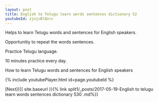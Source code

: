 ```yaml
---
layout: post
title: English to Telugu learn words sentences dictionary 52 
youtubeId: zjnjcBlQvrc
---
```

 
 
Helps to learn Telugu words and sentences for English speakers.

Opportunitiy to repeat the words sentences. 

Practice Telugu language. 
 
10 minutes practice every day. 
 
How to learn Telugu words and sentences for English speakers 
 
{% include youtubePlayer.html id=page.youtubeId %}
 
 
[Next]({{ site.baseurl }}{% link  split1/_posts/2017-05-19-English to telugu learn words sentences dictionary 530 .md%})
 
